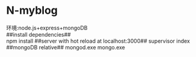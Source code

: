 # N-myblog</br>
环境:node.js+express+mongoDB</br>
##install dependencies##</br>
npm install
##server with hot reload at localhost:3000##
supervisor index
##mongoDB relative##
mongod.exe
mongo.exe
